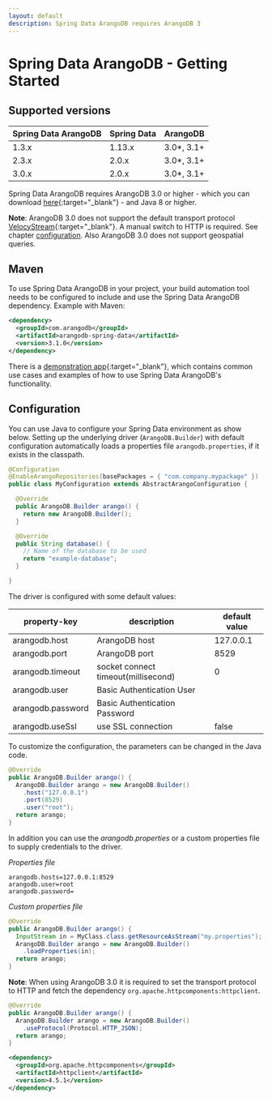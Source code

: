 ```yaml
---
layout: default
description: Spring Data ArangoDB requires ArangoDB 3
---
```


# Spring Data ArangoDB - Getting Started

## Supported versions

| Spring Data ArangoDB | Spring Data | ArangoDB    |
| -------------------- | ----------- | ----------- |
| 1.3.x                | 1.13.x      | 3.0\*, 3.1+ |
| 2.3.x                | 2.0.x       | 3.0\*, 3.1+ |
| 3.0.x                | 2.0.x       | 3.0\*, 3.1+ |

Spring Data ArangoDB requires ArangoDB 3.0 or higher - which you can download [here](https://www.arangodb.com/download/){:target="_blank"} - and Java 8 or higher.

**Note**: ArangoDB 3.0 does not support the default transport protocol
[VelocyStream](https://github.com/arangodb/velocystream){:target="_blank"}. A manual switch to
HTTP is required. See chapter [configuration](#configuration). Also ArangoDB 3.0
does not support geospatial queries.

## Maven

To use Spring Data ArangoDB in your project, your build automation tool needs to be configured to include and use the Spring Data ArangoDB dependency. Example with Maven:

```xml
<dependency>
  <groupId>com.arangodb</groupId>
  <artifactId>arangodb-spring-data</artifactId>
  <version>3.1.0</version>
</dependency>
```

There is a [demonstration app](https://github.com/arangodb/spring-data-demo){:target="_blank"}, which contains common use cases and examples of how to use Spring Data ArangoDB's functionality.

## Configuration

You can use Java to configure your Spring Data environment as show below. Setting up the underlying driver (`ArangoDB.Builder`) with default configuration automatically loads a properties file `arangodb.properties`, if it exists in the classpath.

```java
@Configuration
@EnableArangoRepositories(basePackages = { "com.company.mypackage" })
public class MyConfiguration extends AbstractArangoConfiguration {

  @Override
  public ArangoDB.Builder arango() {
    return new ArangoDB.Builder();
  }

  @Override
  public String database() {
    // Name of the database to be used
    return "example-database";
  }

}
```

The driver is configured with some default values:

| property-key      | description                         | default value |
| ----------------- | ----------------------------------- | ------------- |
| arangodb.host     | ArangoDB host                       | 127.0.0.1     |
| arangodb.port     | ArangoDB port                       | 8529          |
| arangodb.timeout  | socket connect timeout(millisecond) | 0             |
| arangodb.user     | Basic Authentication User           |
| arangodb.password | Basic Authentication Password       |
| arangodb.useSsl   | use SSL connection                  | false         |

To customize the configuration, the parameters can be changed in the Java code.

```java
@Override
public ArangoDB.Builder arango() {
  ArangoDB.Builder arango = new ArangoDB.Builder()
    .host("127.0.0.1")
    .port(8529)
    .user("root");
  return arango;
}
```

In addition you can use the _arangodb.properties_ or a custom properties file to supply credentials to the driver.

_Properties file_

```
arangodb.hosts=127.0.0.1:8529
arangodb.user=root
arangodb.password=
```

_Custom properties file_

```java
@Override
public ArangoDB.Builder arango() {
  InputStream in = MyClass.class.getResourceAsStream("my.properties");
  ArangoDB.Builder arango = new ArangoDB.Builder()
    .loadProperties(in);
  return arango;
}
```

**Note**: When using ArangoDB 3.0 it is required to set the transport protocol to HTTP and fetch the dependency `org.apache.httpcomponents:httpclient`.

```java
@Override
public ArangoDB.Builder arango() {
  ArangoDB.Builder arango = new ArangoDB.Builder()
    .useProtocol(Protocol.HTTP_JSON);
  return arango;
}
```

```xml
<dependency>
  <groupId>org.apache.httpcomponents</groupId>
  <artifactId>httpclient</artifactId>
  <version>4.5.1</version>
</dependency>
```

